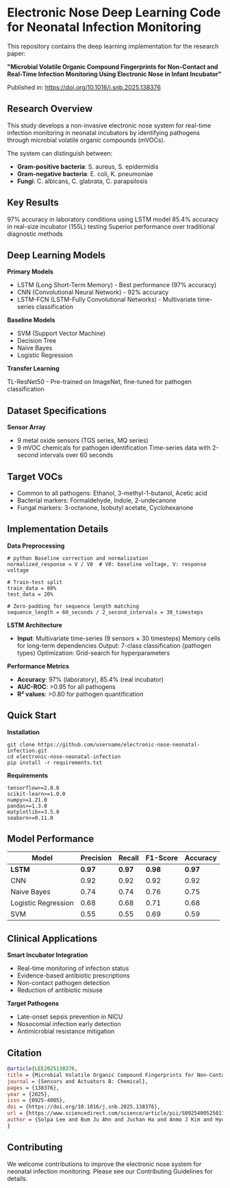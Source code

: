 # Electronic Nose Deep Learning Code for Neonatal Infection Monitoring

This repository contains the deep learning implementation for the research paper:

**"Microbial Volatile Organic Compound Fingerprints for Non-Contact and Real-Time Infection Monitoring Using Electronic Nose in Infant Incubator"**

Published in: https://doi.org/10.1016/j.snb.2025.138376


## Research Overview
This study develops a non-invasive electronic nose system for real-time infection monitoring in neonatal incubators by identifying pathogens through microbial volatile organic compounds (mVOCs). 

The system can distinguish between:

- **Gram-positive bacteria**: S. aureus, S. epidermidis
- **Gram-negative bacteria**: E. coli, K. pneumoniae
- **Fungi**: C. albicans, C. glabrata, C. parapsilosis

## Key Results

97% accuracy in laboratory conditions using LSTM model
85.4% accuracy in real-size incubator (155L) testing
Superior performance over traditional diagnostic methods

## Deep Learning Models
**Primary Models**

- LSTM (Long Short-Term Memory) - Best performance (97% accuracy)
- CNN (Convolutional Neural Network) - 92% accuracy
- LSTM-FCN (LSTM-Fully Convolutional Networks) - Multivariate time-series classification

**Baseline Models**

- SVM (Support Vector Machine)
- Decision Tree
- Naive Bayes
- Logistic Regression

**Transfer Learning**

TL-ResNet50 - Pre-trained on ImageNet, fine-tuned for pathogen classification

## Dataset Specifications
**Sensor Array**

- 9 metal oxide sensors (TGS series, MQ series)
- 9 mVOC chemicals for pathogen identification
Time-series data with 2-second intervals over 60 seconds

## Target VOCs

- Common to all pathogens: Ethanol, 3-methyl-1-butanol, Acetic acid
- Bacterial markers: Formaldehyde, Indole, 2-undecanone
- Fungal markers: 3-octanone, Isobutyl acetate, Cyclohexanone

## Implementation Details
**Data Preprocessing**
```
# python Baseline correction and normalization
normalized_response = V / V0  # V0: baseline voltage, V: response voltage

# Train-test split
train_data = 80%
test_data = 20%

# Zero-padding for sequence length matching
sequence_length = 60_seconds / 2_second_intervals = 30_timesteps
```

**LSTM Architecture**
- **Input**: Multivariate time-series (9 sensors × 30 timesteps)
Memory cells for long-term dependencies
Output: 7-class classification (pathogen types)
Optimization: Grid-search for hyperparameters

**Performance Metrics**

- **Accuracy**: 97% (laboratory), 85.4% (real incubator)
- **AUC-ROC**: >0.95 for all pathogens
- **R² values**: >0.80 for pathogen quantification

## Quick Start
**Installation**
```
git clone https://github.com/username/electronic-nose-neonatal-infection.git
cd electronic-nose-neonatal-infection
pip install -r requirements.txt
```

**Requirements**
```
tensorflow>=2.8.0
scikit-learn>=1.0.0
numpy>=1.21.0
pandas>=1.3.0
matplotlib>=3.5.0
seaborn>=0.11.0
```

## Model Performance
| Model | Precision | Recall | F1-Score | Accuracy |
|-------|-----------|--------|----------|----------|
| **LSTM** | **0.97** | **0.97** | **0.98** | **0.97** |
| CNN | 0.92 | 0.92 | 0.92 | 0.92 |
| Naive Bayes | 0.74 | 0.74 | 0.76 | 0.75 |
| Logistic Regression | 0.68 | 0.68 | 0.71 | 0.68 |
| SVM | 0.55 | 0.55 | 0.69 | 0.59 |

## Clinical Applications
**Smart Incubator Integration**
- Real-time monitoring of infection status
- Evidence-based antibiotic prescriptions
- Non-contact pathogen detection
- Reduction of antibiotic misuse

**Target Pathogens**
- Late-onset sepsis prevention in NICU
- Nosocomial infection early detection
- Antimicrobial resistance mitigation

## Citation
```bibtex
@article{LEE2025138376,
title = {Microbial Volatile Organic Compound Fingerprints for Non-Contact and Real-Time Infection Monitoring Using Electronic Nose in Infant Incubator},
journal = {Sensors and Actuators B: Chemical},
pages = {138376},
year = {2025},
issn = {0925-4005},
doi = {https://doi.org/10.1016/j.snb.2025.138376},
url = {https://www.sciencedirect.com/science/article/pii/S0925400525011529},
author = {Solpa Lee and Bum Ju Ahn and Juchan Ha and Anmo J Kim and Hyun‑Kyung Park and Yongwoo Jang}
}
```

## Contributing
We welcome contributions to improve the electronic nose system for neonatal infection monitoring. Please see our Contributing Guidelines for details.

